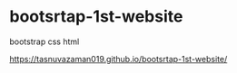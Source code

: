 # bootsrtap-1st-website
bootstrap css html

https://tasnuvazaman019.github.io/bootsrtap-1st-website/
